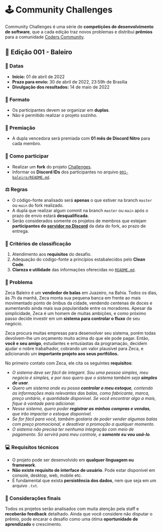 # 🕹 Community Challenges
Community Challenges é uma série de **competições de desenvolvimento de software**, que a cada edição traz novos problemas e distribui **prêmios** para a comunidade [Coders Community](https://discord.gg/eDPbVBtFFA).

## 🍭 Edição 001 - Baleiro

### 📅 Datas
- **Início:** 01 de abril de 2022
- **Prazo para envio:** 30 de abril de 2022, 23:59h de Brasília
- **Divulgação dos resultados:** 14 de maio de 2022

### 🤝 Formato
- Os participantes devem se organizar em **duplas**.
- Não é permitido realizar o projeto sozinho.

### 🥇 Premiação
- A dupla vencedora será premiada com **01 mês de Discord Nitro** para cada membro.

### 📝 Como participar
- Realizar um **fork** do projeto [Challenges](https://github.com/Coders-Community-BR/challenges).
- Informar os **Discord IDs** dos participantes no arquivo [`001-baleiro/README.md`](/001-baleiro/README.md).

### ⚖ Regras
- O código-fonte analisado será **apenas** o que estiver na branch `master` ou `main` do fork realizado.
- A dupla que realizar algum commit na branch `master` ou `main` após o prazo de envio estará **desqualificada**.
- Serão considerados somente os projetos de membros que estejam **participantes do [servidor no Discord](https://discord.gg/eDPbVBtFFA)** da data do fork, ao prazo de entrega.

### 🧐 Critérios de classificação
1. Atendimento aos **requisitos** do desafio.
2. Adequação do código-fonte a princípios estabalecidos pelo **Clean Code**.
3. **Clareza e utilidade** das informações oferecidas no [`README.md`](/001-baleiro/README.md).

### 📜 Problema
Zeca Baleiro é um **vendedor de balas** em Juazeiro, na Bahia. Todos os dias, às 7h da manhã, Zeca monta sua pequena banca em frente ao mais movimentado ponto de ônibus da cidade, vendendo centenas de doces e aumentando ainda mais sua popularidade entre os moradores. Apesar da simplicidade, Zeca é um homem de muitas ambições, e como próximo passo decide investir em um **sistema para controlar o fluxo** de seu negócio.

Zeca procura muitas empresas para desenvolver seu sistema, porém todas devolvem-lhe um orçamento muito acima do que ele pode pagar. Então, **você e seu amigo**, estudantes e entusiastas da programação, decidem ajudar o nobre trabalhador, cobrando um valor plausível para Zeca, e adicionando um **importante projeto aos seus portfólios.**

No primeiro contato com Zeca, ele cita os seguintes **requisitos**:
- *O sistema deve ser fácil de integarir. Sou uma pessoa simples, meu negócio é simples, e por isso quero que o sistema também seja **simples de usar**.*
- *Quero um sistema onde eu possa **controlar o meu estoque**, contendo as informações mais relevantes das balas, como fabricante, marca, preço unitário, e quantidade disponível. Se você encontrar algo a mais, fique à vontade para adicionar.*
- *Nesse sistema, quero poder **registrar as minhas compras e vendas**, que irão impactar o estoque disponível.*
- *Se for fácil para você, também gostaria de poder vender algumas balas com preço promocional, e desativar a promoção a qualquer momento.*
- *O sistema não precisa ter nenhuma integração com meio de pagamento. Só servirá para meu controle, e **somente eu vou usá-lo**.*

### 💻 Requisitos técnicos
- O projeto pode ser desenvolvido em **qualquer linguagem ou framework**.
- **Não existe requisito de interface de usuário**. Pode estar disponível em console, desktop, web, mobile etc.
- É fundamental que exista **persistência dos dados**, nem que seja em um arquivo `.txt`.

### 📢 Considerações finais
Todos os projetos serão analisados com muita atenção pela staff e **receberão feedback** detalhado. Ainda que você considere não disputar o prêmio, pode encarar o desafio como uma ótima **oportunidade de aprendizado** e crescimento.

